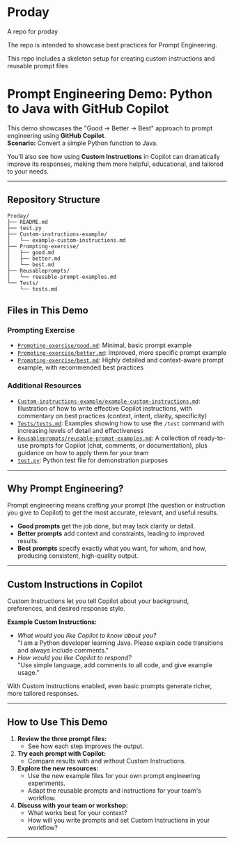 # Proday
A repo for proday

The repo is intended to showcase best practices for Prompt Engineering.

This repo includes a skeleton setup for creating custom instructions and reusable prompt files

# Prompt Engineering Demo: Python to Java with GitHub Copilot

This demo showcases the "Good → Better → Best" approach to prompt engineering using **GitHub Copilot**.  
**Scenario:** Convert a simple Python function to Java.

You'll also see how using **Custom Instructions** in Copilot can dramatically improve its responses, making them more helpful, educational, and tailored to your needs.

---

## Repository Structure

```
Proday/
├── README.md
├── test.py
├── Custom-instructions-example/
│   └── example-custom-instructions.md
├── Prompting-exercise/
│   ├── good.md
│   ├── better.md
│   └── best.md
├── Reusableprompts/
│   └── reusable-prompt-examples.md
└── Tests/
    └── tests.md
```

## Files in This Demo

### Prompting Exercise
- [`Prompting-exercise/good.md`](Prompting-exercise/good.md): Minimal, basic prompt example
- [`Prompting-exercise/better.md`](Prompting-exercise/better.md): Improved, more specific prompt example
- [`Prompting-exercise/best.md`](Prompting-exercise/best.md): Highly detailed and context-aware prompt example, with recommended best practices

### Additional Resources
- [`Custom-instructions-example/example-custom-instructions.md`](Custom-instructions-example/example-custom-instructions.md): Illustration of how to write effective Copilot instructions, with commentary on best practices (context, intent, clarity, specificity)
- [`Tests/tests.md`](Tests/tests.md): Examples showing how to use the `/test` command with increasing levels of detail and effectiveness
- [`Reusableprompts/reusable-prompt-examples.md`](Reusableprompts/reusable-prompt-examples.md): A collection of ready-to-use prompts for Copilot (chat, comments, or documentation), plus guidance on how to apply them for your team
- [`test.py`](test.py): Python test file for demonstration purposes

---

## Why Prompt Engineering?

Prompt engineering means crafting your prompt (the question or instruction you give to Copilot) to get the most accurate, relevant, and useful results.

- **Good prompts** get the job done, but may lack clarity or detail.
- **Better prompts** add context and constraints, leading to improved results.
- **Best prompts** specify exactly what you want, for whom, and how, producing consistent, high-quality output.

---

## Custom Instructions in Copilot

Custom Instructions let you tell Copilot about your background, preferences, and desired response style.

**Example Custom Instructions:**
- _What would you like Copilot to know about you?_  
  "I am a Python developer learning Java. Please explain code transitions and always include comments."
- _How would you like Copilot to respond?_  
  "Use simple language, add comments to all code, and give example usage."

With Custom Instructions enabled, even basic prompts generate richer, more tailored responses.

---

## How to Use This Demo

1. **Review the three prompt files:**  
   - See how each step improves the output.
2. **Try each prompt with Copilot:**  
   - Compare results with and without Custom Instructions.
3. **Explore the new resources:**  
   - Use the new example files for your own prompt engineering experiments.
   - Adapt the reusable prompts and instructions for your team's workflow.
4. **Discuss with your team or workshop:**  
   - What works best for your context?
   - How will you write prompts and set Custom Instructions in your workflow?

---
